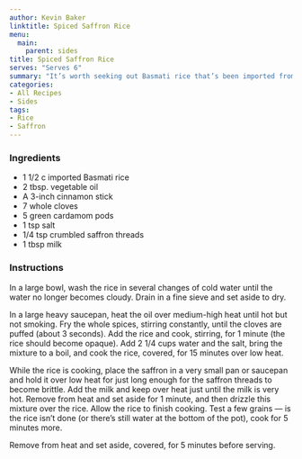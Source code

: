 ```yaml
---
author: Kevin Baker
linktitle: Spiced Saffron Rice
menu:
  main:
    parent: sides
title: Spiced Saffron Rice
serves: "Serves 6"
summary: "It’s worth seeking out Basmati rice that’s been imported from India. The rice’s rich floral aroma is created by aging the dried grains for months; domestic producers don’t bother, resulting in bland and uninteresting rice."
categories:
- All Recipes
- Sides
tags:
- Rice
- Saffron
---
```

### Ingredients

<div class="ingredient-list">

* 1 1/2 c imported Basmati rice  
* 2 tbsp. vegetable oil   
* A 3-inch cinnamon stick  
* 7 whole cloves  
* 5 green cardamom pods  
* 1 tsp salt   
* 1/4 tsp crumbled saffron threads  
* 1 tbsp milk  

</div>

### Instructions
In a large bowl, wash the rice in several changes of cold water until the water no longer becomes cloudy. Drain in a fine sieve and set aside to dry.

In a large heavy saucepan, heat the oil over medium-high heat until hot but not smoking. Fry the whole spices, stirring constantly, until the cloves are puffed (about 3 seconds). Add the rice and cook, stirring, for 1 minute (the rice should become opaque). Add 2 1/4 cups water and the salt, bring the mixture to a boil, and cook the rice, covered, for 15 minutes over low heat.

While the rice is cooking, place the saffron in a very small pan or saucepan and hold it over low heat for just long enough for the saffron threads to become brittle. Add the milk and keep over heat just until the milk is very hot. Remove from heat and set aside for 1 minute, and then drizzle this mixture over the rice. Allow the rice to finish cooking.  Test a few grains — is the rice isn’t done (or there’s still water at the bottom of the pot), cook for 5 minutes more.

Remove from heat and set aside, covered, for 5 minutes before serving.
